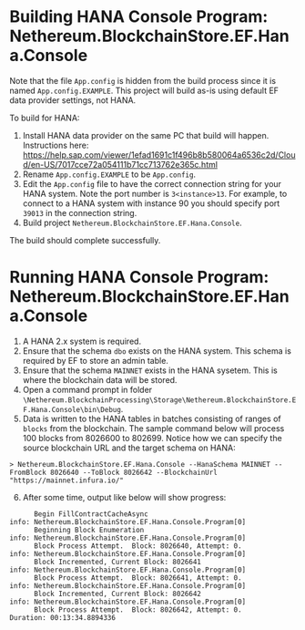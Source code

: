 ﻿# Building HANA Console Program: Nethereum.BlockchainStore.EF.Hana.Console

Note that the file `App.config` is hidden from the build process since it is named `App.config.EXAMPLE`. 
This project will build as-is using default EF data provider settings, not HANA.

To build for HANA:

1. Install HANA data provider on the same PC that build will happen. Instructions here: https://help.sap.com/viewer/1efad1691c1f496b8b580064a6536c2d/Cloud/en-US/7017cce72a054111b71cc713762e365c.html
2. Rename  `App.config.EXAMPLE` to be `App.config`.
3. Edit the `App.config` file to have the correct connection string for your HANA system. Note the port number is `3<instance>13`. For example, to connect to a HANA system with instance 90 you should specify port `39013` in the connection string.
4. Build project `Nethereum.BlockchainStore.EF.Hana.Console`.

The build should complete successfully.


# Running HANA Console Program: Nethereum.BlockchainStore.EF.Hana.Console

1. A HANA 2.x system is required.
2. Ensure that the schema `dbo` exists on the HANA system. This schema is required by EF to store an admin table.
3. Ensure that the schema `MAINNET` exists in the HANA sysetem. This is where the blockchain data will be stored.
4. Open a command prompt in folder `\Nethereum.BlockchainProcessing\Storage\Nethereum.BlockchainStore.EF.Hana.Console\bin\Debug`.
5. Data is written to the HANA tables in batches consisting of ranges of `blocks` from the blockchain. The sample command below will process 100 blocks from 8026600 to 802699. Notice how we can specify the source blockchain URL and the target schema  on HANA:

```
> Nethereum.BlockchainStore.EF.Hana.Console --HanaSchema MAINNET --FromBlock 8026640 --ToBlock 8026642 --BlockchainUrl "https://mainnet.infura.io/"
```
6. After some time, output like below will show progress:
```info: Nethereum.BlockchainStore.EF.Hana.Console.Program[0]
      Begin FillContractCacheAsync
info: Nethereum.BlockchainStore.EF.Hana.Console.Program[0]
      Beginning Block Enumeration
info: Nethereum.BlockchainStore.EF.Hana.Console.Program[0]
      Block Process Attempt.  Block: 8026640, Attempt: 0.
info: Nethereum.BlockchainStore.EF.Hana.Console.Program[0]
      Block Incremented, Current Block: 8026641
info: Nethereum.BlockchainStore.EF.Hana.Console.Program[0]
      Block Process Attempt.  Block: 8026641, Attempt: 0.
info: Nethereum.BlockchainStore.EF.Hana.Console.Program[0]
      Block Incremented, Current Block: 8026642
info: Nethereum.BlockchainStore.EF.Hana.Console.Program[0]
      Block Process Attempt.  Block: 8026642, Attempt: 0.
Duration: 00:13:34.8894336
```